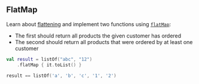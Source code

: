 ## FlatMap

Learn about [flattening](https://kotlinlang.org/docs/reference/collection-transformations.html#flattening)
and implement two functions using
[`flatMap`](https://kotlinlang.org/api/latest/jvm/stdlib/kotlin.collections/kotlin.-iterable/flat-map.html):
- The first should return all products the given customer has ordered
- The second should return all products that were ordered by at least one customer

```kotlin
val result = listOf("abc", "12")
    .flatMap { it.toList() }

result == listOf('a', 'b', 'c', '1', '2')
```
